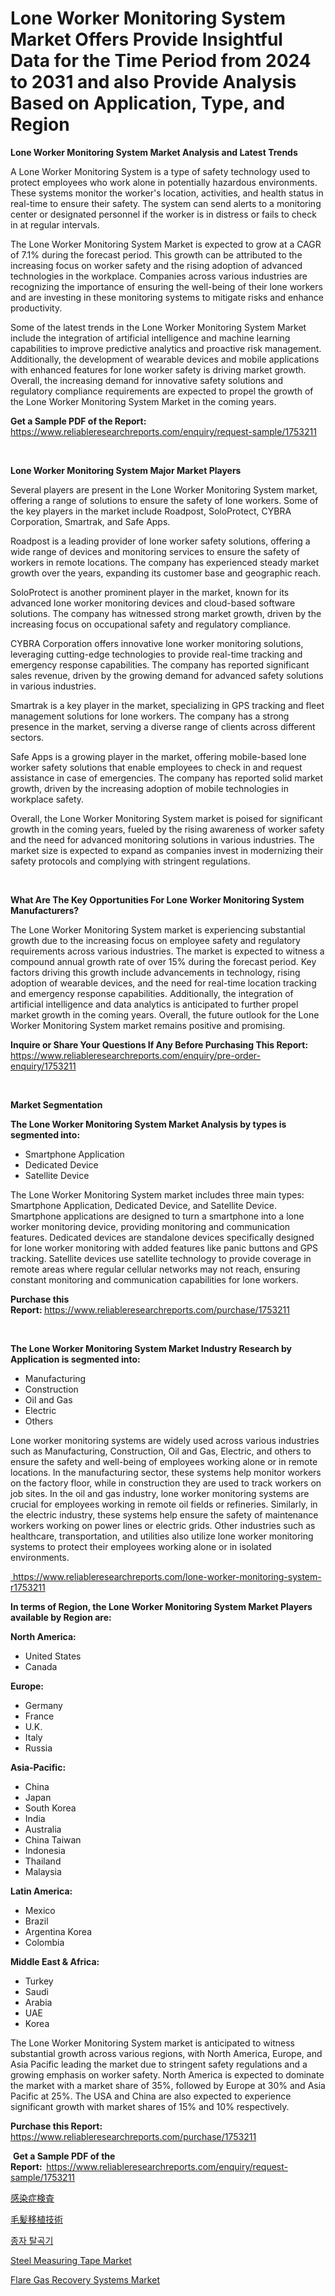 <p><h1>Lone Worker Monitoring System Market Offers Provide Insightful Data for the Time Period from 2024 to 2031 and also Provide Analysis Based on Application, Type, and Region</h1></p><p><strong>Lone Worker Monitoring System Market Analysis and Latest Trends</strong></p>
<p><p>A Lone Worker Monitoring System is a type of safety technology used to protect employees who work alone in potentially hazardous environments. These systems monitor the worker's location, activities, and health status in real-time to ensure their safety. The system can send alerts to a monitoring center or designated personnel if the worker is in distress or fails to check in at regular intervals.</p><p>The Lone Worker Monitoring System Market is expected to grow at a CAGR of 7.1% during the forecast period. This growth can be attributed to the increasing focus on worker safety and the rising adoption of advanced technologies in the workplace. Companies across various industries are recognizing the importance of ensuring the well-being of their lone workers and are investing in these monitoring systems to mitigate risks and enhance productivity.</p><p>Some of the latest trends in the Lone Worker Monitoring System Market include the integration of artificial intelligence and machine learning capabilities to improve predictive analytics and proactive risk management. Additionally, the development of wearable devices and mobile applications with enhanced features for lone worker safety is driving market growth. Overall, the increasing demand for innovative safety solutions and regulatory compliance requirements are expected to propel the growth of the Lone Worker Monitoring System Market in the coming years.</p></p>
<p><strong>Get a Sample PDF of the Report:&nbsp;</strong> <a href="https://www.reliableresearchreports.com/enquiry/request-sample/1753211">https://www.reliableresearchreports.com/enquiry/request-sample/1753211</a></p>
<p>&nbsp;</p>
<p><strong>Lone Worker Monitoring System Major Market Players</strong></p>
<p><p>Several players are present in the Lone Worker Monitoring System market, offering a range of solutions to ensure the safety of lone workers. Some of the key players in the market include Roadpost, SoloProtect, CYBRA Corporation, Smartrak, and Safe Apps.</p><p>Roadpost is a leading provider of lone worker safety solutions, offering a wide range of devices and monitoring services to ensure the safety of workers in remote locations. The company has experienced steady market growth over the years, expanding its customer base and geographic reach.</p><p>SoloProtect is another prominent player in the market, known for its advanced lone worker monitoring devices and cloud-based software solutions. The company has witnessed strong market growth, driven by the increasing focus on occupational safety and regulatory compliance.</p><p>CYBRA Corporation offers innovative lone worker monitoring solutions, leveraging cutting-edge technologies to provide real-time tracking and emergency response capabilities. The company has reported significant sales revenue, driven by the growing demand for advanced safety solutions in various industries.</p><p>Smartrak is a key player in the market, specializing in GPS tracking and fleet management solutions for lone workers. The company has a strong presence in the market, serving a diverse range of clients across different sectors.</p><p>Safe Apps is a growing player in the market, offering mobile-based lone worker safety solutions that enable employees to check in and request assistance in case of emergencies. The company has reported solid market growth, driven by the increasing adoption of mobile technologies in workplace safety.</p><p>Overall, the Lone Worker Monitoring System market is poised for significant growth in the coming years, fueled by the rising awareness of worker safety and the need for advanced monitoring solutions in various industries. The market size is expected to expand as companies invest in modernizing their safety protocols and complying with stringent regulations.</p></p>
<p>&nbsp;</p>
<p><strong>What Are The Key Opportunities For Lone Worker Monitoring System Manufacturers?</strong></p>
<p><p>The Lone Worker Monitoring System market is experiencing substantial growth due to the increasing focus on employee safety and regulatory requirements across various industries. The market is expected to witness a compound annual growth rate of over 15% during the forecast period. Key factors driving this growth include advancements in technology, rising adoption of wearable devices, and the need for real-time location tracking and emergency response capabilities. Additionally, the integration of artificial intelligence and data analytics is anticipated to further propel market growth in the coming years. Overall, the future outlook for the Lone Worker Monitoring System market remains positive and promising.</p></p>
<p><strong>Inquire or Share Your Questions If Any Before Purchasing This Report:</strong> <a href="https://www.reliableresearchreports.com/enquiry/pre-order-enquiry/1753211">https://www.reliableresearchreports.com/enquiry/pre-order-enquiry/1753211</a></p>
<p>&nbsp;</p>
<p><strong>Market Segmentation</strong></p>
<p><strong>The Lone Worker Monitoring System Market Analysis by types is segmented into:</strong></p>
<p><ul><li>Smartphone Application</li><li>Dedicated Device</li><li>Satellite Device</li></ul></p>
<p><p>The Lone Worker Monitoring System market includes three main types: Smartphone Application, Dedicated Device, and Satellite Device. Smartphone applications are designed to turn a smartphone into a lone worker monitoring device, providing monitoring and communication features. Dedicated devices are standalone devices specifically designed for lone worker monitoring with added features like panic buttons and GPS tracking. Satellite devices use satellite technology to provide coverage in remote areas where regular cellular networks may not reach, ensuring constant monitoring and communication capabilities for lone workers.</p></p>
<p><strong>Purchase this Report:&nbsp;</strong><a href="https://www.reliableresearchreports.com/purchase/1753211">https://www.reliableresearchreports.com/purchase/1753211</a></p>
<p>&nbsp;</p>
<p><strong>The Lone Worker Monitoring System Market Industry Research by Application is segmented into:</strong></p>
<p><ul><li>Manufacturing</li><li>Construction</li><li>Oil and Gas</li><li>Electric</li><li>Others</li></ul></p>
<p><p>Lone worker monitoring systems are widely used across various industries such as Manufacturing, Construction, Oil and Gas, Electric, and others to ensure the safety and well-being of employees working alone or in remote locations. In the manufacturing sector, these systems help monitor workers on the factory floor, while in construction they are used to track workers on job sites. In the oil and gas industry, lone worker monitoring systems are crucial for employees working in remote oil fields or refineries. Similarly, in the electric industry, these systems help ensure the safety of maintenance workers working on power lines or electric grids. Other industries such as healthcare, transportation, and utilities also utilize lone worker monitoring systems to protect their employees working alone or in isolated environments.</p></p>
<p><a href="https://www.reliableresearchreports.com/lone-worker-monitoring-system-r1753211">&nbsp;https://www.reliableresearchreports.com/lone-worker-monitoring-system-r1753211</a></p>
<p><strong>In terms of Region, the Lone Worker Monitoring System Market Players available by Region are:</strong></p>
<p>
    <p> <strong> North America: </strong>
        <ul>
            <li>United States</li>
            <li>Canada</li>
        </ul>
        </p> 
    <p> <strong> Europe: </strong>
        <ul>
            <li>Germany</li>
            <li>France</li>
            <li>U.K.</li>
            <li>Italy</li>
            <li>Russia</li>
        </ul>
        </p> 
    <p> <strong> Asia-Pacific: </strong>
        <ul>
            <li>China</li>
            <li>Japan</li>
            <li>South Korea</li>
            <li>India</li>
            <li>Australia</li>
            <li>China Taiwan</li>
            <li>Indonesia</li>
            <li>Thailand</li>
            <li>Malaysia</li>
        </ul>
        </p> 
    <p> <strong> Latin America: </strong>
        <ul>
            <li>Mexico</li>
            <li>Brazil</li>
            <li>Argentina Korea</li>
            <li>Colombia</li>
        </ul>
        </p> 
    <p> <strong> Middle East & Africa: </strong>
        <ul>
            <li>Turkey</li>
            <li>Saudi</li>
            <li>Arabia</li>
            <li>UAE</li>
            <li>Korea</li>
        </ul>
    </p>
    </p>
<p><p>The Lone Worker Monitoring System market is anticipated to witness substantial growth across various regions, with North America, Europe, and Asia Pacific leading the market due to stringent safety regulations and a growing emphasis on worker safety. North America is expected to dominate the market with a market share of 35%, followed by Europe at 30% and Asia Pacific at 25%. The USA and China are also expected to experience significant growth with market shares of 15% and 10% respectively.</p></p>
<p><strong>Purchase this Report: </strong><a href="https://www.reliableresearchreports.com/purchase/1753211">https://www.reliableresearchreports.com/purchase/1753211</a></p>
<p>&nbsp;<strong>Get a Sample PDF of the Report:&nbsp;&nbsp;</strong><a href="https://www.reliableresearchreports.com/enquiry/request-sample/1753211">https://www.reliableresearchreports.com/enquiry/request-sample/1753211</a></p>
<p><strong></strong></p>
<p><p><a href="https://medium.com/@charityrice70/%E6%84%9F%E6%9F%93%E7%97%87%E6%A4%9C%E6%9F%BB%E5%B8%82%E5%A0%B4%E3%81%AE%E3%82%B7%E3%82%A7%E3%82%A2%E9%80%B2%E5%8C%96%E3%81%A8%E5%B8%82%E5%A0%B4%E6%88%90%E9%95%B7%E3%83%88%E3%83%AC%E3%83%B3%E3%83%892024%E5%B9%B4%E3%81%8B%E3%82%892031%E5%B9%B4%E3%81%BE%E3%81%A7-940942374cc3">感染症検査</a></p><p><a href="https://medium.com/@demarcuskuhlman/%E6%AF%9B%E9%AB%AA%E7%A7%BB%E6%A4%8D%E6%8A%80%E8%A1%93%E5%B8%82%E5%A0%B4%E8%A6%8F%E6%A8%A1-cagr-%E3%83%88%E3%83%AC%E3%83%B3%E3%83%892024%E5%B9%B4%E3%81%8B%E3%82%892030%E5%B9%B4-3ae48f0cb340">毛髪移植技術</a></p><p><a href="https://medium.com/@cheddar67856/%EC%94%A8%EC%95%97-%ED%83%88%ED%94%BC%EA%B8%B0-%EC%8B%9C%EC%9E%A5-%EA%B2%BD%EC%9F%81-%EB%B6%84%EC%84%9D-%EC%8B%9C%EC%9E%A5-%EB%8F%99%ED%96%A5-%EB%B0%8F-2031%EB%85%84%EA%B9%8C%EC%A7%80%EC%9D%98-%EC%98%88%EC%B8%A1-2fd47a893998">종자 탈곡기</a></p><p><a href="https://www.linkedin.com/pulse/steel-measuring-tape-market-furnishes-information-share-trends-srr5f?trackingId=FROh%2FGIHqTXqBEWePkEInQ%3D%3D">Steel Measuring Tape Market</a></p><p><a href="https://www.linkedin.com/pulse/flare-gas-recovery-systems-market-trends-analysis-forecasted-cjycf?trackingId=xQr2ZpxRU7dNOZTvO96%2FJg%3D%3D">Flare Gas Recovery Systems Market</a></p></p>